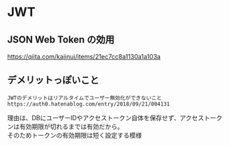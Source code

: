 # JWT
## JSON Web Token の効用
https://qiita.com/kaiinui/items/21ec7cc8a1130a1a103a

## デメリットっぽいこと
```
JWTのデメリットはリアルタイムでユーザー無効化ができないこと
https://auth0.hatenablog.com/entry/2018/09/21/004131
```
理由は、DBにユーザーIDやアクセストークン自体を保存せず、アクセストークンは有効期限が切れるまでは有効だから。  
そのためトークンの有効期限は短く設定する模様